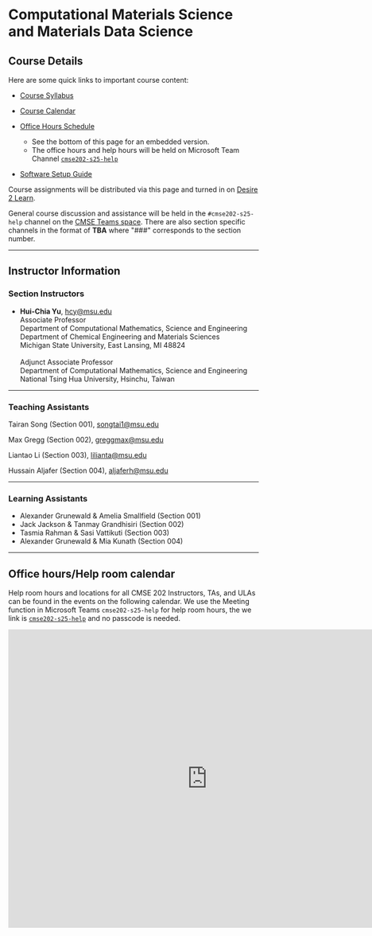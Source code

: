 
# Computational Materials Science and Materials Data Science

## Course Details

Here are some quick links to important course content:  

*  [Course Syllabus](course_materials/CMSE202_Syllabus)

*  [Course Calendar](course_materials/CMSE202_Calendar)

*  [Office Hours Schedule](https://calendar.google.com/calendar/embed?src=e6ecf64c563fb2a42b0c12639eff36019df8966e2e45ff2cbedc9641371f1d3d%40group.calendar.google.com&ctz=America%2FNew_York)
	* See the bottom of this page for an embedded version.
	* The office hours and help hours will be held on Microsoft Team Channel [`cmse202-s25-help`](https://teams.microsoft.com/l/channel/19%3AdpNvboL7ELik761e4z1c0AD9cmn_FjHIzHEtdjrukI81%40thread.tacv2/cmse202-s25-help?groupId=d0d12e1d-88f3-4b05-8b46-460666ebfbd8&ngc=true&allowXTenantAccess=true)

<!--
	* The calendar events contain the zoom links for office hours and help room. For the TA and LA Help Room hours, the zoom link is the same for all sessions and the passcode is `cmse202`. The course instructors have unique zoom links for their office hours.
-->


<!--
	* The Zoom room for TA/LA help room hours is [LINK TO BE ADDED SOON]().
	* Contact your course instructor for their Zoom room for office hours.
-->

* [Software Setup Guide](course_materials/SoftwareSetupGuide)

<!--
* [Semester Project Details](/course_documents/semester_project_details.pdf)

* [Semester Project Grading Rubric and Requirements](/course_documents/CMSE202_FinalProjectRequirementsAndGradingRubric.html)
-->

Course assignments will be distributed via this page and turned in on [Desire 2 Learn](https://d2l.msu.edu/).

General course discussion and assistance will be held in the `#cmse202-s25-help` channel on the [CMSE Teams space](https://teams.microsoft.com/l/channel/19%3AdpNvboL7ELik761e4z1c0AD9cmn_FjHIzHEtdjrukI81%40thread.tacv2/cmse202-s25-help?groupId=d0d12e1d-88f3-4b05-8b46-460666ebfbd8&ngc=true&allowXTenantAccess=true). 
There are also section specific channels in the format of **TBA**<!--`#cmse202-###-s25`--> where "###" corresponds to the section number.

---

## Instructor Information


### Section Instructors


* **Hui-Chia Yu**, [hcy@msu.edu](mailto:hcy@msu.edu)  
Associate Professor<br>
Department of Computational Mathematics, Science and Engineering<br>
Department of Chemical Engineering and Materials Sciences<br>
Michigan State University, East Lansing, MI 48824<br><br>
Adjunct Associate Professor<br>
Department of Computational Mathematics, Science and Engineering<br>
National Tsing Hua University, Hsinchu, Taiwan




  

---  

### Teaching Assistants

Tairan Song (Section 001),
[songtai1@msu.edu](mailto:songtai1@msu.edu)

Max Gregg (Section 002),
[greggmax@msu.edu](mailto:greggmax@msu.edu)

Liantao Li (Section 003),
[lilianta@msu.edu](mailto:lilianta@msu.edu)

Hussain Aljafer (Section 004),
[aljaferh@msu.edu](mailto:aljaferh@msu.edu)



---

### Learning Assistants
* Alexander Grunewald & Amelia Smallfield (Section 001) 
* Jack Jackson & Tanmay Grandhisiri (Section 002)
* Tasmia Rahman & Sasi Vattikuti (Section 003)
* Alexander Grunewald & Mia Kunath (Section 004)

---  

## Office hours/Help room calendar
Help room hours and locations for all CMSE 202 Instructors, TAs, and ULAs can be found in the events on the following calendar. We use the Meeting function in Microsoft Teams `cmse202-s25-help` for help room hours, the we link is [`cmse202-s25-help`](https://teams.microsoft.com/l/channel/19%3AdpNvboL7ELik761e4z1c0AD9cmn_FjHIzHEtdjrukI81%40thread.tacv2/cmse202-s25-help?groupId=d0d12e1d-88f3-4b05-8b46-460666ebfbd8&ngc=true&allowXTenantAccess=true) and no passcode is needed. 

<!-- 
<iframe src="https://urldefense.com/v3/__https://calendar.google.com/calendar/embed?src=e085cc05c7a45f5f49277f272ffff04734d09613181f1f4a53feefaab6d2b18e*40group.calendar.google.com&ctz=America*2FNew_York__;JSU!!HXCxUKc!0q2yM2S5doikR5HEEPITwwUD2XM5evryaJENK1mJZ_46j2DV5WuOq-7chOtrUUUXrUpOFBU4Jjo9fQASeA$ " style="border: 0" width="800" height="600" frameborder="0" scrolling="no"></iframe>
-->

<iframe src="https://calendar.google.com/calendar/embed?src=e6ecf64c563fb2a42b0c12639eff36019df8966e2e45ff2cbedc9641371f1d3d%40group.calendar.google.com&ctz=America%2FNew_York" style="border: 0" width="800" height="600" frameborder="0" scrolling="no"></iframe>